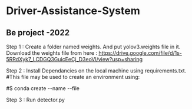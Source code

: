 # Driver-Assistance-System
## Be project -2022 


Step 1 :
Create a folder named weights. 
And put yolov3.weights file in it.
Download the weights file from here : https://drive.google.com/file/d/1s-5RRdXyk7_LCDGQ3GuicEeCj_D3eoVl/view?usp=sharing

Step 2 :
Install Dependancies on the local machine using requirements.txt.
#This file may be used to create an environment using:


#$ conda create --name <env> --file <this file>
  
 Step 3 :
  Run detector.py
